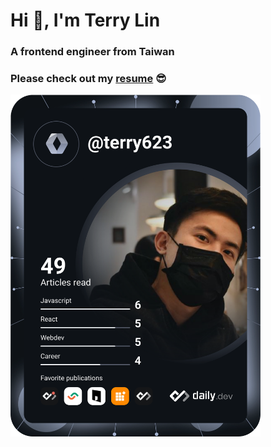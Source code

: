 # Hi 👋, I'm Terry Lin
### A frontend engineer from Taiwan
### Please check out my [resume](https://www.cakeresume.com/terry623) 😎

<a href="https://app.daily.dev/terry623"><img src="https://github.com/terry623/terry623/blob/main/devcard.svg" width="400" alt="Terry Lin's Dev Card"/></a>

